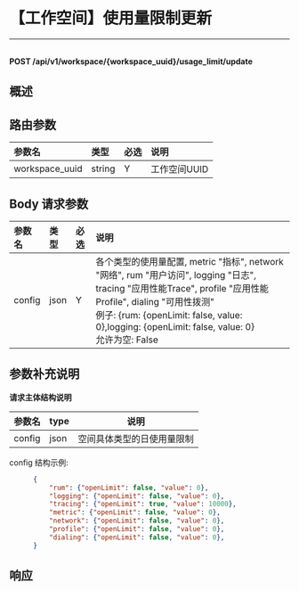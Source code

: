# 【工作空间】使用量限制更新

---

<br />**POST /api/v1/workspace/\{workspace_uuid\}/usage_limit/update**

## 概述




## 路由参数

| 参数名        | 类型     | 必选   | 说明              |
|:-----------|:-------|:-----|:----------------|
| workspace_uuid | string | Y | 工作空间UUID<br> |


## Body 请求参数

| 参数名        | 类型     | 必选   | 说明              |
|:-----------|:-------|:-----|:----------------|
| config | json | Y | 各个类型的使用量配置, metric "指标", network "网络", rum "用户访问", logging "日志", tracing "应用性能Trace", profile "应用性能Profile", dialing "可用性拨测"<br>例子: {rum: {openLimit: false, value: 0},logging: {openLimit: false, value: 0} <br>允许为空: False <br> |

## 参数补充说明

**请求主体结构说明**

|  参数名                |   type  |          说明          |
|-----------------------|----------|------------------------|
|config         |json |  空间具体类型的日使用量限制 |

config 结构示例:

```json
      {
          "rum": {"openLimit": false, "value": 0},
          "logging": {"openLimit": false, "value": 0},
          "tracing": {"openLimit": true, "value": 10000},
          "metric": {"openLimit": false, "value": 0},
          "network": {"openLimit": false, "value": 0},
          "profile": {"openLimit": false, "value": 0},
          "dialing": {"openLimit": false, "value": 0},
      }
```






## 响应
```shell
 
```





